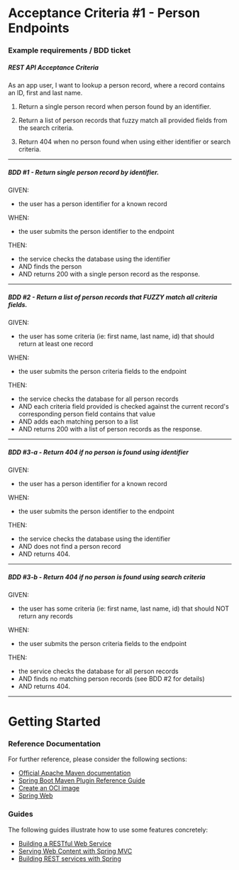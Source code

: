 # Acceptance Criteria #1 - Person Endpoints

### Example requirements / BDD ticket

##### REST API Acceptance Criteria

As an app user, I want to lookup a person record, where a record contains an ID, first and last name.

1) Return a single person record when person found by an identifier.

2) Return a list of person records that fuzzy match all provided fields from the search criteria.

3) Return 404 when no person found when using either identifier or search criteria.

----

##### BDD #1 - Return single person record by identifier.

GIVEN:
* the user has a person identifier for a known record

WHEN:
* the user submits the person identifier to the endpoint

THEN:
* the service checks the database using the identifier
* AND finds the person
* AND returns 200 with a single person record as the response.

----

##### BDD #2 - Return a list of person records that FUZZY match all criteria fields.

GIVEN:
* the user has some criteria (ie: first name, last name, id) that should return at least one record

WHEN:
* the user submits the person criteria fields to the endpoint

THEN:
* the service checks the database for all person records
* AND each criteria field provided is checked against the current record's corresponding person field contains that value
* AND adds each matching person to a list
* AND returns 200 with a list of person records as the response.

----

##### BDD #3-a - Return 404 if no person is found using identifier

GIVEN:
* the user has a person identifier for a known record

WHEN:
* the user submits the person identifier to the endpoint
  
THEN:
* the service checks the database using the identifier
* AND does not find a person record
* AND returns 404.

----

##### BDD #3-b - Return 404 if no person is found using search criteria

GIVEN:
* the user has some criteria (ie: first name, last name, id) that should NOT return any records
  
WHEN:
* the user submits the person criteria fields to the endpoint
  
THEN:
* the service checks the database for all person records
* AND finds no matching person records (see BDD #2 for details)
* AND returns 404.

****

# Getting Started

### Reference Documentation
For further reference, please consider the following sections:

* [Official Apache Maven documentation](https://maven.apache.org/guides/index.html)
* [Spring Boot Maven Plugin Reference Guide](https://docs.spring.io/spring-boot/docs/2.7.1/maven-plugin/reference/html/)
* [Create an OCI image](https://docs.spring.io/spring-boot/docs/2.7.1/maven-plugin/reference/html/#build-image)
* [Spring Web](https://docs.spring.io/spring-boot/docs/2.7.1/reference/htmlsingle/#web)

### Guides
The following guides illustrate how to use some features concretely:

* [Building a RESTful Web Service](https://spring.io/guides/gs/rest-service/)
* [Serving Web Content with Spring MVC](https://spring.io/guides/gs/serving-web-content/)
* [Building REST services with Spring](https://spring.io/guides/tutorials/rest/)

